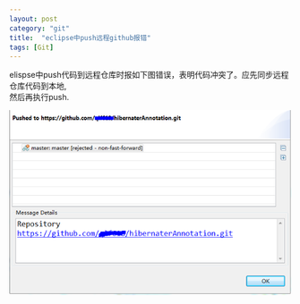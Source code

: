 ```yaml
---
layout: post
category: "git"
title:  "eclipse中push远程github报错"
tags: [Git]
---
```

elispse中push代码到远程仓库时报如下图错误，表明代码冲突了。应先同步远程仓库代码到本地,  
然后再执行push.    
<!--more-->  

![](../markdownImg/git/eclipseGitPushError.PNG)